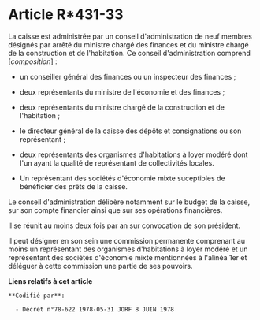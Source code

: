 # Article R*431-33

La caisse est administrée par un conseil d'administration de neuf membres désignés par arrêté du ministre chargé des finances
et du ministre chargé de la construction et de l'habitation. Ce conseil d'administration comprend [*composition*] :

- un conseiller général des finances ou un inspecteur des finances ;

- deux représentants du ministre de l'économie et des finances ;

- deux représentants du ministre chargé de la construction et de l'habitation ;

- le directeur général de la caisse des dépôts et consignations ou son représentant ;

- deux représentants des organismes d'habitations à loyer modéré dont l'un ayant la qualité de représentant de collectivités
locales.

- Un représentant des sociétés d'économie mixte suceptibles de bénéficier des prêts de la caisse.

Le conseil d'administration délibère notamment sur le budget de la caisse, sur son compte financier ainsi que sur ses
opérations financières.

Il se réunit au moins deux fois par an sur convocation de son président.

Il peut désigner en son sein une commission permanente comprenant au moins un représentant des organismes d'habitations à
loyer modéré et un représentant des sociétés d'économie mixte mentionnées à l'alinéa 1er et déléguer à cette commission une
partie de ses pouvoirs.

**Liens relatifs à cet article**

	**Codifié par**:

	  - Décret n°78-622 1978-05-31 JORF 8 JUIN 1978
